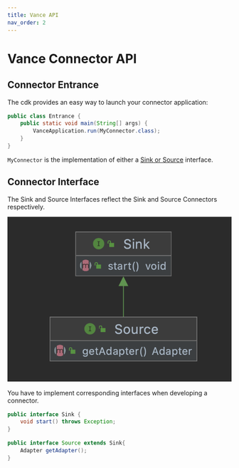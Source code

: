 ```yaml
---
title: Vance API
nav_order: 2
---
```


# Vance Connector API

## Connector Entrance

The cdk provides an easy way to launch your connector application:

```java
public class Entrance {
    public static void main(String[] args) {
        VanceApplication.run(MyConnector.class);
    }
}
```

`MyConnector` is the implementation of either a [Sink or Source](#connector-interface) interface.

## Connector Interface

The Sink and Source Interfaces reflect the Sink and Source Connectors respectively.

![connector](connector.png)

You have to implement corresponding interfaces when developing a connector.
```java
public interface Sink {
    void start() throws Exception;
}
```

```java
public interface Source extends Sink{
    Adapter getAdapter();
}
```
